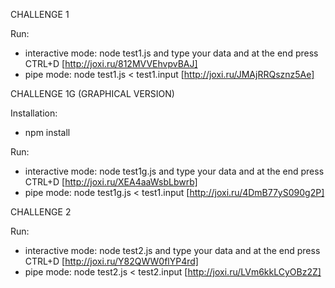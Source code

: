 CHALLENGE 1

Run:
- interactive mode: node test1.js   and type your data and at the end press CTRL+D [http://joxi.ru/812MVVEhvpvBAJ]
- pipe mode: node test1.js < test1.input [http://joxi.ru/JMAjRRQsznz5Ae]



CHALLENGE 1G (GRAPHICAL VERSION)

Installation:
- npm install

Run:
- interactive mode: node test1g.js   and type your data and at the end press CTRL+D [http://joxi.ru/XEA4aaWsbLbwrb]
- pipe mode: node test1g.js < test1.input [http://joxi.ru/4DmB77yS090g2P]



CHALLENGE 2

Run:
- interactive mode: node test2.js   and type your data and at the end press CTRL+D [http://joxi.ru/Y82QWW0flYP4rd]
- pipe mode: node test2.js < test2.input [http://joxi.ru/LVm6kkLCyOBz2Z]
